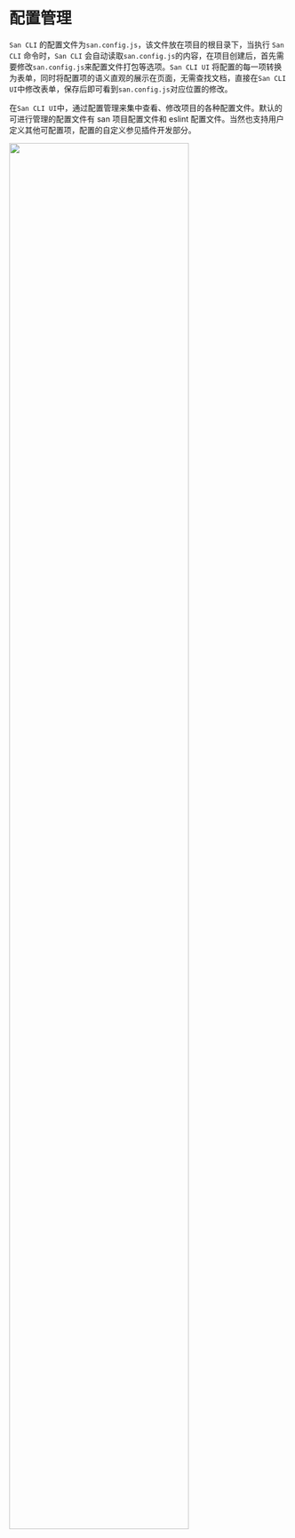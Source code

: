 # 配置管理

`San CLI` 的配置文件为`san.config.js`，该文件放在项目的根目录下，当执行 `San CLI` 命令时，`San CLI` 会自动读取`san.config.js`的内容，在项目创建后，首先需要修改`san.config.js`来配置文件打包等选项。`San CLI UI` 将配置的每一项转换为表单，同时将配置项的语义直观的展示在页面，无需查找文档，直接在`San CLI UI`中修改表单，保存后即可看到`san.config.js`对应位置的修改。

在`San CLI UI`中，通过配置管理来集中查看、修改项目的各种配置文件。默认的可进行管理的配置文件有 san 项目配置文件和 eslint 配置文件。当然也支持用户定义其他可配置项，配置的自定义参见插件开发部分。

<img src="./assets/configuration.png" style="width: 80%" />
